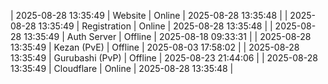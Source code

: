 | 2025-08-28 13:35:49 | Website | Online | 2025-08-28 13:35:48 |
| 2025-08-28 13:35:49 | Registration | Online | 2025-08-28 13:35:48 |
| 2025-08-28 13:35:49 | Auth Server | Offline | 2025-08-18 09:33:31 |
| 2025-08-28 13:35:49 | Kezan (PvE) | Offline | 2025-08-03 17:58:02 |
| 2025-08-28 13:35:49 | Gurubashi (PvP) | Offline | 2025-08-23 21:44:06 |
| 2025-08-28 13:35:49 | Cloudflare | Online | 2025-08-28 13:35:48 |
